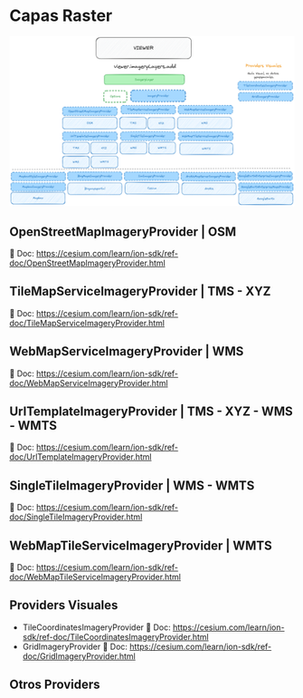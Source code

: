 # Capas Raster  

![scheme](./scheme.png)

## OpenStreetMapImageryProvider  | OSM
📘 Doc: https://cesium.com/learn/ion-sdk/ref-doc/OpenStreetMapImageryProvider.html

## TileMapServiceImageryProvider | TMS - XYZ
📘 Doc: https://cesium.com/learn/ion-sdk/ref-doc/TileMapServiceImageryProvider.html

## WebMapServiceImageryProvider | WMS
📘 Doc: https://cesium.com/learn/ion-sdk/ref-doc/WebMapServiceImageryProvider.html

## UrlTemplateImageryProvider | TMS - XYZ - WMS - WMTS
📘 Doc: https://cesium.com/learn/ion-sdk/ref-doc/UrlTemplateImageryProvider.html

## SingleTileImageryProvider | WMS - WMTS
📘 Doc: https://cesium.com/learn/ion-sdk/ref-doc/SingleTileImageryProvider.html

## WebMapTileServiceImageryProvider | WMTS
📘 Doc: https://cesium.com/learn/ion-sdk/ref-doc/WebMapTileServiceImageryProvider.html

## Providers Visuales
* TileCoordinatesImageryProvider
  📘 Doc: https://cesium.com/learn/ion-sdk/ref-doc/TileCoordinatesImageryProvider.html
* GridImageryProvider
  📘 Doc: https://cesium.com/learn/ion-sdk/ref-doc/GridImageryProvider.html

## Otros Providers
